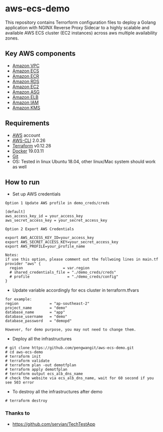# aws-ecs-demo

This repository contains Terrorform configuration files to deploy a Golang application with NGINX Reverse Proxy Sidecar to a highly scalable and available AWS ECS cluster (EC2 instances) across aws multiple availability zones.

## Key AWS components

* [Amazon VPC](https://aws.amazon.com/vpc/)
* [Amazon ECS](https://aws.amazon.com/ecs/)
* [Amazon ECR](https://aws.amazon.com/ecr/)
* [Amazon RDS](https://aws.amazon.com/rds/)
* [Amazon EC2](https://aws.amazon.com/ec2/)
* [Amazon ASG](https://aws.amazon.com/autoscaling/)
* [Amazon ELB](https://aws.amazon.com/es/elasticloadbalancing/)
* [Amazon IAM](https://aws.amazon.com/iam/)
* [Amazon KMS](https://aws.amazon.com/kms/)

## Requirements

* [AWS](https://aws.amazon.com/) account
* [AWS-CLI](https://docs.aws.amazon.com/cli/latest/userguide/install-cliv2-linux.html#cliv2-linux-prereq) 2.0.26
* [Terraform](https://www.terraform.io/downloads.html) v0.12.28
* [Docker](https://docs.docker.com/get-docker/) 19.03.11
* [Git](https://git-scm.com/download/linux)
* OS: Tested in linux Ubuntu 18.04, other linux/Mac system should work as well   

## How to run

* Set up AWS credentials

```
Option 1 Update AWS profile in demo_creds/creds

[default]
aws_access_key_id = your_access_key
aws_secret_access_key = your_secret_access_key
```

```
Option 2 Export AWS Credentials

export AWS_ACCESS_KEY_ID=your_access_key
export AWS_SECRET_ACCESS_KEY=your_secret_access_key
export AWS_PROFILE=your_profile_name

Notes:
if use this option, please comment out the follwoing lines in main.tf
provider "aws" {
  region                  = var.region
  # shared_credentials_file = "./demo_creds/creds"
  # profile                 = "./demo_creds/config"
}
```
* Update variable accordingly for ecs cluster in terraform.tfvars

```
for example:
region              = "ap-southeast-2"
project_name        = "demo"
database_name       = "app"
database_username   = "demo"
database_password   = "demopd" 

However, for demo purpose, you may not need to change them.
```
* Deploy all the infrastructures

```
# git clone https://github.com/pengwangit/aws-ecs-demo.git
# cd aws-ecs-demo
# terraform init
# terraform validate
# terraform plan -out demotfplan
# terraform apply demotfplan
# terraform output ecs_alb_dns_name
# check the website via ecs_alb_dns_name, wait for 60 second if you see 503 error
```
* To destroy all the infrastructures after demo

```
# terraform destroy

```

### Thanks to 

* https://github.com/servian/TechTestApp
